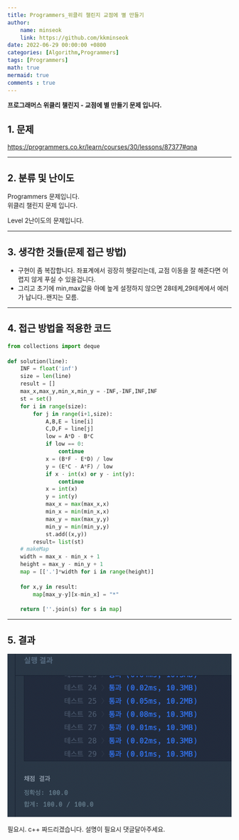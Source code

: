 ```yaml
---
title: Programmers_위클리 챌린지 교점에 별 만들기
author: 
    name: minseok
    link: https://github.com/kkminseok
date: 2022-06-29 00:00:00 +0800
categories: [Algorithm,Programmers]
tags: [Programmers]
math: true
mermaid: true
comments : true
---
```



**프로그래머스 위클리 챌린지 - 교점에 별 만들기 문제 입니다.**

## 1. 문제
<https://programmers.co.kr/learn/courses/30/lessons/87377#qna>

-----  

## 2. 분류 및 난이도

Programmers 문제입니다.  
위클리 챌린지 문제 입니다.

Level 2난이도의 문제입니다. 


-----  

## 3. 생각한 것들(문제 접근 방법)

- 구현이 좀 복잡합니다. 좌표계에서 굉장히 헷갈리는데, 교점 이동을 잘 해준다면 어렵지 않게 푸실 수 있을겁니다.
- 그리고 초기에 min,max값을 아예 높게 설정하지 않으면 28테케,29테케에서 에러가 납니다..왠지는 모름.


-----  

## 4. 접근 방법을 적용한 코드

```python
from collections import deque

def solution(line):
    INF = float('inf')
    size = len(line)
    result = []
    max_x,max_y,min_x,min_y = -INF,-INF,INF,INF
    st = set()
    for i in range(size):
        for j in range(i+1,size):
            A,B,E = line[i]
            C,D,F = line[j]
            low = A*D - B*C
            if low == 0:
                continue
            x = (B*F - E*D) / low
            y = (E*C - A*F) / low
            if x - int(x) or y - int(y):
                continue
            x = int(x)
            y = int(y)
            max_x = max(max_x,x)
            min_x = min(min_x,x)
            max_y = max(max_y,y)
            min_y = min(min_y,y)
            st.add((x,y))
        result= list(st)
    # makeMap
    width = max_x - min_x + 1
    height = max_y - min_y + 1
    map = [['.']*width for i in range(height)]
    
    for x,y in result:
        map[max_y-y][x-min_x] = "*"
    
    return [''.join(s) for s in map]
```


-----



## 5. 결과

![](/assets/img/sample/Programmers/All/make_star.png)

필요시. c++ 짜드리겠습니다. 설명이 필요시 댓글달아주세요.


